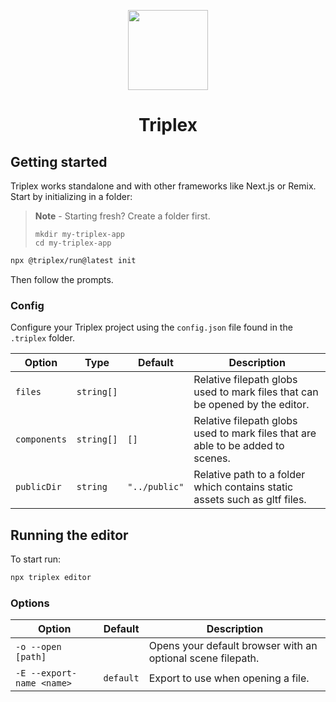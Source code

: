 <p align="center">
  <a href="#">
    <img width="128" height="128" src="https://user-images.githubusercontent.com/6801309/223384096-4972fb5d-3bdf-4ca8-b488-09260b76ce7e.png" />
  </a>
  <h1 align="center">Triplex</h1>
</p>

## Getting started

Triplex works standalone and with other frameworks like Next.js or Remix.
Start by initializing in a folder:

> **Note** - Starting fresh? Create a folder first.
>
> ```
> mkdir my-triplex-app
> cd my-triplex-app
> ```

```sh
npx @triplex/run@latest init
```

Then follow the prompts.

### Config

Configure your Triplex project using the `config.json` file found in the `.triplex` folder.

| Option       | Type       | Default       | Description                                                                     |
| ------------ | ---------- | ------------- | ------------------------------------------------------------------------------- |
| `files`      | `string[]` |               | Relative filepath globs used to mark files that can be opened by the editor.    |
| `components` | `string[]` | `[]`          | Relative filepath globs used to mark files that are able to be added to scenes. |
| `publicDir`  | `string`   | `"../public"` | Relative path to a folder which contains static assets such as gltf files.      |

## Running the editor

To start run:

```sh
npx triplex editor
```

### Options

| Option                    | Default   | Description                                                 |
| ------------------------- | --------- | ----------------------------------------------------------- |
| `-o --open [path]`        |           | Opens your default browser with an optional scene filepath. |
| `-E --export-name <name>` | `default` | Export to use when opening a file.                          |
